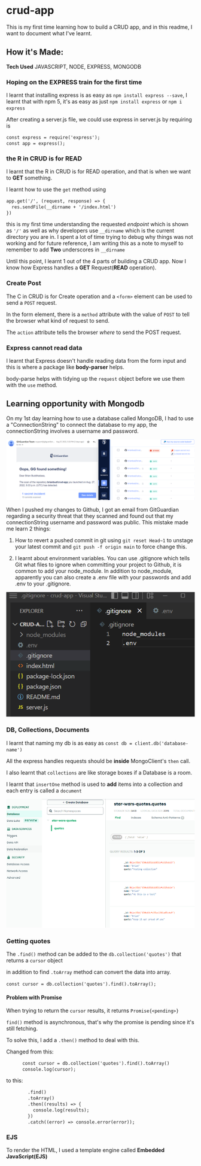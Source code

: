 # crud-app

This is my first time learning how to build a CRUD app, and in this readme, I want to document what I've learnt.

## How it's Made:

**Tech Used** JAVASCRIPT, NODE, EXPRESS, MONGODB

### Hoping on the EXPRESS train for the first time

I learnt that installing express is as easy as `npm install express --save`,
I learnt that with npm 5, it's as easy as just `npm install express` or `npm i express`

After creating a server.js file, we could use express in server.js by requiring is

```
const express = require('express');
const app = express();
```

### the R in CRUD is for READ

I learnt that the R in CRUD is for READ operation, and that is when we want to **GET** something.

I learnt how to use the `get` method using

```
app.get('/', (request, response) => {
  res.sendFile(__dirname + '/index.html')
})
```

this is my first time understanding the requested _endpoint_ which is shown as `'/'`
as well as why developers use `__dirname` which is the current directory you are in.
I spent a lot of time trying to debug why things was not working and for future reference, I am writing this as a note to myself to remember to add **Two** underscores in `__dirname`

Until this point, I learnt 1 out of the 4 parts of building a CRUD app. Now I know how Express handles a **GET** Request(**READ** operation).

### Create Post

The C in CRUD is for Create operation and a `<form>` element can be used to send a `POST` request.

In the form element, there is a `method` attribute with the value of `POST` to tell the browser what kind of request to send.

The `action` attribute tells the browser _where_ to send the POST request.

### Express cannot read data

I learnt that Express doesn't handle reading data from the form input and this is where a package like **body-parser** helps.

body-parse helps with tidying up the `request` object before we use them with the `use` method.

## Learning opportunity with Mongodb

On my 1st day learning how to use a database called MongoDB, I had to use a "ConnectionString" to connect the database to my app, the connectionString involves a username and password.

![email warning from gitguardian regarding secret leak](./screenshots/gitguardian.png)

When I pushed my changes to Github, I got an email from GitGuardian regarding a security threat that they scanned and found out that my connectionString username and password was public. This mistake made me learn 2 things:

1. How to revert a pushed commit in git using `git reset Head~1` to unstage your latest commit and `git push -f origin main` to force change this.

2. I learnt about environment variables. You can use .gitignore which tells Git what files to ignore when committing your project to Github, it is common to add your node_module. In addition to node_module, apparently you can also create a .env file with your passwords and add .env to your .gitignore.

![vs code with .gitignore and .env file inside it](./screenshots/gitignore.png)

### DB, Collections, Documents

I learnt that naming my db is as easy as `const db = client.db('database-name')`

All the express handles requests should be **inside** MongoClient's `then` call.

I also learnt that `collections` are like storage boxes if a Database is a room.

I learnt that `insertOne` method is used to **add** items into a collection and each entry is called a `document`

![documents input in form](./screenshots/document%20in%20db.png)

### Getting quotes

The `.find()` method can be added to the `db.collection('quotes')` that returns a `cursor` object

in addition to find `.toArray` method can convert the data into array.

`const cursor = db.collection('quotes').find().toArray();`

#### Problem with Promise

When trying to return the `cursor` results, it returns `Promise{<pending>}`

`find()` method is asynchronous, that's why the promise is pending since it's still fetching.

To solve this, I add a `.then()` method to deal with this.

Changed from this:

```
      const cursor = db.collection('quotes').find().toArray()
      console.log(cursor);
```

to this:

```db.collection('quotes')
        .find()
        .toArray()
        .then((results) => {
          console.log(results);
        })
        .catch((error) => console.error(error));
```

### EJS

To render the HTML, I used a template engine called **Embedded JavaScript(EJS)**
